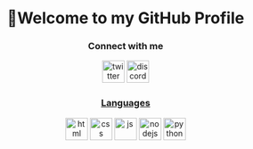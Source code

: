 <div><h1 align="center">👋Welcome to my GitHub Profile</h1></div>
<div><h3 align="center">Connect with me</h3>
<p align="center"><a href="twitter.com/RaxTak"><img src="https://img.icons8.com/fluency/512/twitter.png" width="40px" alt="twitter"/></a> <a href="https://discord.com/users/1000376285320728606"><img src="https://cdn.logojoy.com/wp-content/uploads/20210422095037/discord-mascot.png" alt="discord" width="40px"></p>
</div>
<div><h3 align="center">Languages</h3>
 <p align="center"><a href="https://developer.mozilla.org/en-US/docs/Glossary/HTML5"><img src="https://skillicons.dev/icons?i=html&theme=dark" width="40px" alt="html"></a> <a href="https://www.w3schools.com/css/"><img src="https://skillicons.dev/icons?i=css&theme=dark" width="40px" alt="css"></a> <a href="https://www.w3schools.com/js/"><img src="https://skillicons.dev/icons?i=js&theme=dark" width="40px" alt="js"></a> <a href="https://nodejs.org/en/"><img src="https://skillicons.dev/icons?i=nodejs&theme=dark" width="40px" alt="nodejs"></a> <a href="https://www.python.org/"><img src="https://skillicons.dev/icons?i=python&theme=dark" width="40px" alt="python"></a></p>
</div>
